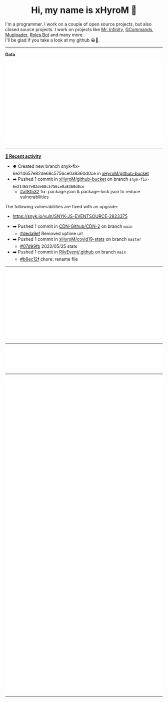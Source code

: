 <p align="center">
    <!-- <img src="https://avatars.githubusercontent.com/u/56601352" width="192" alt="hyro's pfp" /> -->
    <h1 align="center">Hi, my name is xHyroM 👋</h1>
</p>

I'm a programmer. I work on a couple of open source projects, but also closed source projects. I work on projects like [Mr. Infinity](https://discord.com/oauth2/authorize?client_id=720321585625694239&scope=bot%20applications.commands&permissions=8&redirect_uri=https://blobs.gq/imanager&prompt=consent&response_type=code), [GCommands](https://github.com/Garlic-Team/GCommands), [Muploader](https://github.com/xHyroM/Muploder), [Roles Bot](https://github.com/xHyroM/roles-bot) and many more.  
I'll be glad if you take a look at my github 😀👀.

___
**Data**

<img src="https://github.com/xHyroM/xHyroM/blob/master/.cache/base.svg">

___

**[📰 Recent activity](https://github.com/xHyroM)**
* ⏺️ Created new branch snyk-fix-6e214657e82de68c5756ce0a8360d0ce in [xHyroM/github-bucket](https://github.com/xHyroM/github-bucket)
* ➡️ Pushed 1 commit in [xHyroM/github-bucket](https://github.com/xHyroM/github-bucket) on branch `snyk-fix-6e214657e82de68c5756ce0a8360d0ce`
  * [#af8f532](https://github.com/xHyroM/github-bucket/commit/af8f532) fix: package.json &amp; package-lock.json to reduce vulnerabilities

The following vulnerabilities are fixed with an upgrade:
- https://snyk.io/vuln/SNYK-JS-EVENTSOURCE-2823375
* ➡️ Pushed 1 commit in [CDN-Github/CDN-2](https://github.com/CDN-Github/CDN-2) on branch `main`
  * [#deda9ef](https://github.com/CDN-Github/CDN-2/commit/deda9ef) Removed uptime url
* ➡️ Pushed 1 commit in [xHyroM/covid19-stats](https://github.com/xHyroM/covid19-stats) on branch `master`
  * [#07d99fb](https://github.com/xHyroM/covid19-stats/commit/07d99fb) 2022/05/25 stats
* ➡️ Pushed 1 commit in [RilyEvent/.github](https://github.com/RilyEvent/.github) on branch `main`
  * [#b6ec12f](https://github.com/RilyEvent/.github/commit/b6ec12f) chore: rename file


___

<img src="https://github.com/xHyroM/xHyroM/blob/master/.cache/isocalendar.svg">

___

<img src="https://github.com/xHyroM/xHyroM/blob/master/.cache/languages.svg">

___

<img src="https://github.com/xHyroM/xHyroM/blob/master/.cache/achievements.svg">

___
